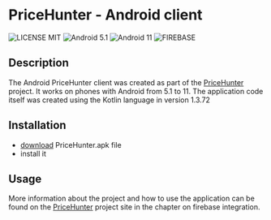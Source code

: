# PriceHunter - Android client
![LICENSE MIT](https://img.shields.io/badge/License-MIT-green)
![Android 5.1](https://img.shields.io/badge/Android-5.1-blue)
![Android 11](https://img.shields.io/badge/Android-11-blue)
![FIREBASE](https://img.shields.io/badge/Firebase-integration-blue)

## Description
The Android PriceHunter client was created as part of the [PriceHunter](https://github.com/Rejfin/PriceHunter) project.
It works on phones with Android from 5.1 to 11. The application code itself was created using the Kotlin language in version 1.3.72

## Installation

- [download](https://github.com/Rejfin/PriceHunter_Android/releases/download/v1.0/PriceHunter.apk) PriceHunter.apk file
- install it

## Usage
More information about the project and how to use the application can be found on the [PriceHunter](https://github.com/Rejfin/PriceHunter) project site in the chapter on firebase integration.